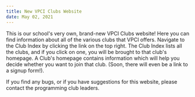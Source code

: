 ```yaml
---
title: New VPCI Clubs Website
date: May 02, 2021
---
```

This is our school's very own, brand-new VPCI Clubs website! Here you can find information about all of the various clubs that VPCI offers. Navigate to the Club Index by clicking the link on the top right. The Club Index lists all the clubs, and if you click on one, you will be brought to that club's homepage. A Club's homepage contains information which will help you decide whether you want to join that club. (Soon, there will even be a link to a signup form!).

If you find any bugs, or if you have suggestions for this website, please contact the programming club leaders.
